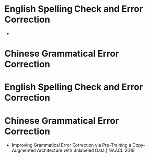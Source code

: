 # English Spelling Check and Error Correction
- 

# Chinese Grammatical Error Correction


# English Spelling Check and Error Correction


# Chinese Grammatical Error Correction
- Improving Grammatical Error Correction via Pre-Training a Copy-Augmented Architecture with Unlabeled Data | NAACL 2019
